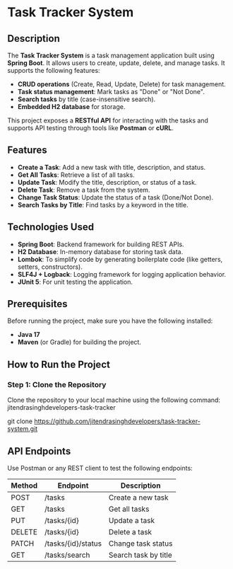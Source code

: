 # Task Tracker System

## Description
The **Task Tracker System** is a task management application built using **Spring Boot**. It allows users to create, update, delete, and manage tasks. It supports the following features:
- **CRUD operations** (Create, Read, Update, Delete) for task management.
- **Task status management**: Mark tasks as "Done" or "Not Done".
- **Search tasks** by title (case-insensitive search).
- **Embedded H2 database** for storage.

This project exposes a **RESTful API** for interacting with the tasks and supports API testing through tools like **Postman** or **cURL**.

## Features
- **Create a Task**: Add a new task with title, description, and status.
- **Get All Tasks**: Retrieve a list of all tasks.
- **Update Task**: Modify the title, description, or status of a task.
- **Delete Task**: Remove a task from the system.
- **Change Task Status**: Update the status of a task (Done/Not Done).
- **Search Tasks by Title**: Find tasks by a keyword in the title.

## Technologies Used
- **Spring Boot**: Backend framework for building REST APIs.
- **H2 Database**: In-memory database for storing task data.
- **Lombok**: To simplify code by generating boilerplate code (like getters, setters, constructors).
- **SLF4J + Logback**: Logging framework for logging application behavior.
- **JUnit 5**: For unit testing the application.

## Prerequisites
Before running the project, make sure you have the following installed:
- **Java 17**
- **Maven** (or Gradle) for building the project.

## How to Run the Project

### Step 1: Clone the Repository
Clone the repository to your local machine using the following command:
 jitendrasinghdevelopers-task-tracker



git clone https://github.com/jitendrasinghdevelopers/task-tracker-system.git

## API Endpoints
Use Postman or any REST client to test the following endpoints:

| Method | Endpoint             | Description              |
|--------|----------------------|--------------------------|
| POST   | /tasks               | Create a new task        |
| GET    | /tasks               | Get all tasks            |
| PUT    | /tasks/{id}          | Update a task            |
| DELETE | /tasks/{id}          | Delete a task            |
| PATCH  | /tasks/{id}/status   | Change task status       |
| GET    | /tasks/search        | Search task by title     |
